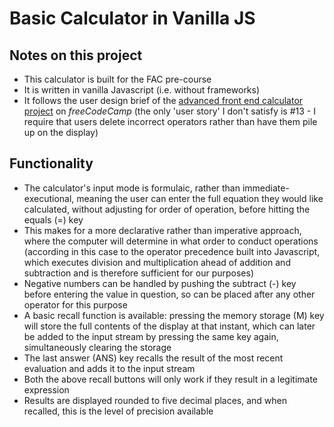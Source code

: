 # Basic Calculator in Vanilla JS

## Notes on this project

* This calculator is built for the FAC pre-course
* It is written in vanilla Javascript (i.e. without frameworks)
* It follows the user design brief of the [advanced front end calculator project](https://www.freecodecamp.org/learn/front-end-libraries/front-end-libraries-projects/build-a-javascript-calculator) on *freeCodeCamp* (the only 'user story' I don't satisfy is #13 - I require that users delete incorrect operators rather than have them pile up on the display)

## Functionality

* The calculator's input mode is formulaic, rather than immediate-executional, meaning the user can enter the full equation they would like calculated, without adjusting for order of operation, before hitting the equals (=) key
* This makes for a more declarative rather than imperative approach, where the computer will determine in what order to conduct operations (according in this case to the operator precedence built into Javascript, which executes division and multiplication ahead of addition and subtraction and is therefore sufficient for our purposes)
* Negative numbers can be handled by pushing the subtract (-) key before entering the value in question, so can be placed after any other operator for this purpose
* A basic recall function is available: pressing the memory storage (M) key will store the full contents of the display at that instant, which can later be added to the input stream by pressing the same key again, simultaneously clearing the storage
* The last answer (ANS) key recalls the result of the most recent evaluation and adds it to the input stream
* Both the above recall buttons will only work if they result in a legitimate expression
* Results are displayed rounded to five decimal places, and when recalled, this is the level of precision available
